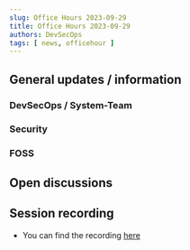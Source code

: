 ```yaml
---
slug: Office Hours 2023-09-29
title: Office Hours 2023-09-29
authors: DevSecOps
tags: [ news, officehour ]
---
```


## General updates / information

### DevSecOps / System-Team

### Security

### FOSS

## Open discussions

## Session recording

- You can find the
  recording [here](https://bcgcatenax.sharepoint.com/sites/CommunitiesofPractises/_layouts/15/stream.aspx?id=%2Fsites%2FCommunitiesofPractises%2FShared%20Documents%2FCX%2DCoP%20DevSecOps%2FOffice%5FHours%5FRegular%5FRecordings%2F20230929%5FDevSecOps%2DBusiness%20Hours%2DRecording%2Emp4&referrer=OneDriveForBusiness&referrerScenario=OpenFile)
